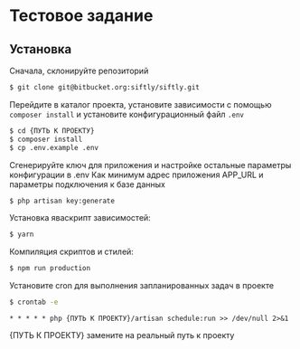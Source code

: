 # Тестовое задание

## Установка

Сначала, склонируйте репозиторий

```bash
$ git clone git@bitbucket.org:siftly/siftly.git
```

Перейдите в каталог проекта, установите зависимости с помощью `composer install` и установите конфигурационный файл `.env`

```bash
$ cd {ПУТЬ К ПРОЕКТУ}
$ composer install
$ cp .env.example .env
```

Сгенерируйте ключ для приложения и настройке остальные параметры конфигурации в .env
Как минимум адрес приложения APP_URL и параметры подключения к базе данных

```bash
$ php artisan key:generate
```


Установка яваскрипт зависимостей:

```bash
$ yarn
```

Компиляция скриптов и стилей:

```bash
$ npm run production
```

Установите cron для выполнения запланированных задач в проекте

```bash
$ crontab -e
```

```
* * * * * php {ПУТЬ К ПРОЕКТУ}/artisan schedule:run >> /dev/null 2>&1
```

{ПУТЬ К ПРОЕКТУ} замените на реальный путь к проекту
